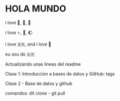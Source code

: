# HOLA MUNDO

i love :icecream:, :pizza:, :dog:

i love :star:, :book:, :moon:

i love :brazil:, and i love :money_with_wings:

eu sou do :argentina:

Actualizando unas lineas del readme

Clase 1: Introduccion a bases de datos y GitHub: tags

Clase 2 - Base de datos y github

comandos: dit clone - git pull

